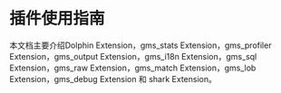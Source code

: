 # 插件使用指南

本文档主要介绍Dolphin Extension，gms_stats Extension，gms_profiler Extension，gms_output Extension，gms_i18n Extension，gms_sql Extension，gms_raw Extension，gms_match Extension，gms_lob Extension，gms_debug Extension 和 shark Extension。
